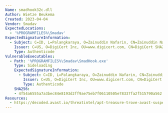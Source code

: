 ```yaml
---
Name: smadhook32c.dll
Author: Wietze Beukema
Created: 2023-04-04
Vendor: Smadav
ExpectedLocations:
  - '%PROGRAMFILES%\Smadav'
ExpectedSignatureInformation:
  - Subject: C=ID, L=Palangkaraya, O=Zainuddin Nafarin, CN=Zainuddin Nafarin
    Issuer: C=US, O=DigiCert Inc, OU=www.digicert.com, CN=DigiCert SHA2 Assured ID Code Signing CA
    Type: Authenticode
VulnerableExecutables:
  - Path: '%PROGRAMFILES%\Smadav\SmadHook.exe'
    Type: Sideloading
    ExpectedSignatureInformation:
      - Subject: C=ID, L=Palangkaraya, O=Zainuddin Nafarin, CN=Zainuddin Nafarin
        Issuer: C=US, O=DigiCert Inc, OU=www.digicert.com, CN=DigiCert SHA2 Assured ID Code Signing CA
        Type: Authenticode
    SHA256:
    - 4f54a6555a7a3bec84e8193d2ff9ae75eb7f06110505e78337fa2f515790a562
Resources:
  - https://decoded.avast.io/threatintel/apt-treasure-trove-avast-suspects-chinese-apt-group-mustang-panda-is-collecting-data-from-burmese-government-agencies-and-opposition-groups/
---
```


